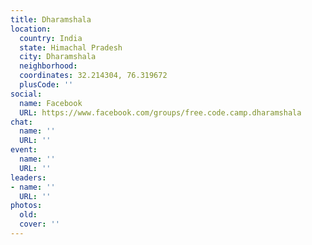 ```yaml
---
title: Dharamshala
location:
  country: India
  state: Himachal Pradesh
  city: Dharamshala
  neighborhood: 
  coordinates: 32.214304, 76.319672
  plusCode: ''
social:
  name: Facebook
  URL: https://www.facebook.com/groups/free.code.camp.dharamshala
chat:
  name: ''
  URL: ''
event:
  name: ''
  URL: ''
leaders:
- name: ''
  URL: ''
photos:
  old: 
  cover: ''
---
```

